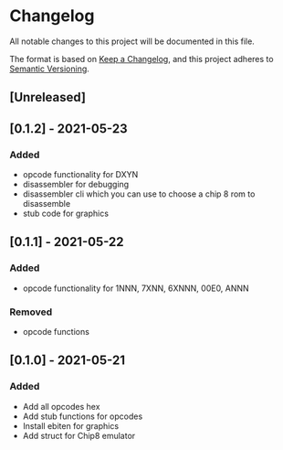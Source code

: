# Changelog

All notable changes to this project will be documented in this file.

The format is based on [Keep a Changelog](https://keepachangelog.com/en/1.0.0/),
and this project adheres to [Semantic Versioning](https://semver.org/spec/v2.0.0.html).

## [Unreleased]

## [0.1.2] - 2021-05-23

### Added

- opcode functionality for DXYN
- disassembler for debugging
- disassembler cli which you can use to choose a chip 8 rom to disassemble
- stub code for graphics

## [0.1.1] - 2021-05-22

### Added

- opcode functionality for 1NNN, 7XNN, 6XNNN, 00E0, ANNN

### Removed

- opcode functions

## [0.1.0] - 2021-05-21

### Added

- Add all opcodes hex
- Add stub functions for opcodes
- Install ebiten for graphics
- Add struct for Chip8 emulator